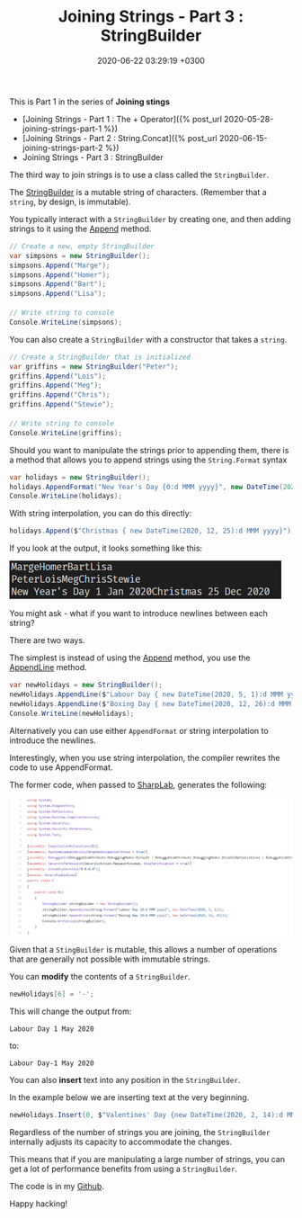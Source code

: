 ﻿---
layout: post
title: "Joining Strings - Part 3 : StringBuilder"
date: 2020-06-22 03:29:19 +0300
layout: post
categories:
  - .NET
  - Under The Hood
---

This is Part 1 in the series of **Joining stings**

* [Joining Strings - Part 1 : The + Operator]({% post_url 2020-05-28-joining-strings-part-1 %})
* [Joining Strings - Part 2 : String.Concat]({% post_url 2020-06-15-joining-strings-part-2 %})
* Joining Strings - Part 3 : StringBuilder

The third way to join strings is to use a class called the `StringBuilder`.

The [StringBuilder](https://docs.microsoft.com/en-us/dotnet/api/system.text.stringbuilder?view=netcore-3.1) is a mutable string of characters. (Remember that a `string`, by design, is immutable).

You typically interact with a `StringBuilder` by creating one, and then adding strings to it using the [Append](https://docs.microsoft.com/en-us/dotnet/api/system.text.stringbuilder.append?view=netcore-3.1) method.

```csharp
// Create a new, empty StringBuilder 
var simpsons = new StringBuilder();
simpsons.Append("Marge");
simpsons.Append("Homer");
simpsons.Append("Bart");
simpsons.Append("Lisa");

// Write string to console
Console.WriteLine(simpsons);
```

You can also create a `StringBuilder` with a constructor that takes a `string`.

```csharp
// Create a StringBuilder that is initialized
var griffins = new StringBuilder("Peter");
griffins.Append("Lois");
griffins.Append("Meg");
griffins.Append("Chris");
griffins.Append("Stewie");

// Write string to console
Console.WriteLine(griffins);
```

Should you want to manipulate the strings prior to appending them, there is a method that allows you to append strings using the `String.Format` syntax

```csharp
var holidays = new StringBuilder();
holidays.AppendFormat("New Year's Day {0:d MMM yyyy}", new DateTime(2020, 1, 1));
Console.WriteLine(holidays);
```

With string interpolation, you can do this directly:

```csharp
holidays.Append($"Christmas { new DateTime(2020, 12, 25):d MMM yyyy}");
```

If you look at the output, it looks something like this:

![](../images/2020/06/StringBuilderOutput.png)

You might ask - what if you want to introduce newlines between each string?

There are two ways.

The simplest is instead of using the [Append](https://docs.microsoft.com/en-us/dotnet/api/system.text.stringbuilder.append?view=netcore-3.1) method, you use the [AppendLine](https://docs.microsoft.com/en-us/dotnet/api/system.text.stringbuilder.appendline?view=netcore-3.1) method.

```csharp
var newHolidays = new StringBuilder();
newHolidays.AppendLine($"Labour Day { new DateTime(2020, 5, 1):d MMM yyyy}");
newHolidays.AppendLine($"Boxing Day { new DateTime(2020, 12, 26):d MMM yyyy}");
Console.WriteLine(newHolidays);
```

Alternatively you can use either `AppendFormat` or string interpolation to introduce the newlines.

Interestingly, when you use string interpolation, the compiler rewrites the code to use AppendFormat.
  
The former code, when passed to [SharpLab](https://sharplab.io/), generates the following:

![](../images/2020/06/AppendFormat.png)

Given that a `StingBuilder` is mutable, this allows a number of operations that are generally not possible with immutable strings.

You can **modify** the contents of a `StringBuilder`.

```csharp
newHolidays[6] = '-';
```

This will change the output from:

```plaintext
Labour Day 1 May 2020
```

to:

```plaintext
Labour Day-1 May 2020
```

You can also **insert** text into any position in the `StringBuilder`.

In the example below we are inserting text at the very beginning.

```csharp
newHolidays.Insert(0, $"Valentines' Day {new DateTime(2020, 2, 14):d MMM yyyy}{Environment.NewLine}");
```

Regardless of the number of strings you are joining, the `StringBuilder` internally adjusts its capacity to accommodate the changes.

This means that if you are manipulating a large number of strings, you can get a lot of performance benefits from using a `StringBuilder`.

The code is in my [Github](https://github.com/conradakunga/BlogCode/tree/master/25%20Jun%202020%20-%20Joining%20Strings%20-%20Part%203).

Happy hacking!